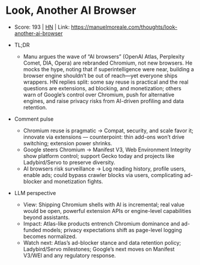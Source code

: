 # Look, Another AI Browser

- Score: 193 | [HN](https://news.ycombinator.com/item?id=45672199) | Link: https://manuelmoreale.com/thoughts/look-another-ai-browser

- TL;DR
    - Manu argues the wave of “AI browsers” (OpenAI Atlas, Perplexity Comet, DIA, Opera) are rebranded Chromium, not new browsers. He mocks the hype, noting that if superintelligence were near, building a browser engine shouldn’t be out of reach—yet everyone ships wrappers. HN replies split: some say reuse is practical and the real questions are extensions, ad blocking, and monetization; others warn of Google’s control over Chromium, push for alternative engines, and raise privacy risks from AI-driven profiling and data retention.

- Comment pulse
    - Chromium reuse is pragmatic → Compat, security, and scale favor it; innovate via extensions — counterpoint: thin add-ons won’t drive switching; extension power shrinks.
    - Google steers Chromium → Manifest V3, Web Environment Integrity show platform control; support Gecko today and projects like Ladybird/Servo to preserve diversity.
    - AI browsers risk surveillance → Log reading history, profile users, enable ads; could bypass crawler blocks via users, complicating ad-blocker and monetization fights.

- LLM perspective
    - View: Shipping Chromium shells with AI is incremental; real value would be open, powerful extension APIs or engine-level capabilities beyond assistants.
    - Impact: Atlas-like products entrench Chromium dominance and ad-funded models; privacy expectations shift as page-level logging becomes normalized.
    - Watch next: Atlas’s ad-blocker stance and data retention policy; Ladybird/Servo milestones; Google’s next moves on Manifest V3/WEI and any regulatory response.

